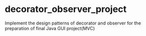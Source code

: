 # decorator_observer_project
Implement the design patterns of decorator and observer for the preparation of final Java GUI project(MVC)
